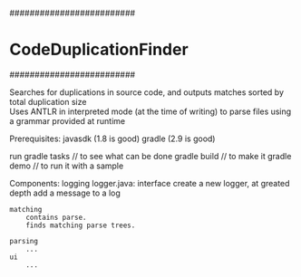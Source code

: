 #########################
# CodeDuplicationFinder #
#########################

Searches for duplications in source code, and outputs matches sorted by total duplication size  
Uses ANTLR in interpreted mode (at the time of writing) to parse files using a grammar provided at runtime 

Prerequisites:
	javasdk (1.8 is good)
	gradle (2.9 is good)

run
 gradle tasks 			// to see what can be done
 gradle build   		// to make it
 gradle demo			// to run it with a sample

 
 Components:
 	logging
 		logger.java: interface
 			create a new logger, at greated depth
 			add a message to a log
 			
 	matching
 		contains parse.
 		finds matching parse trees.
 		
 	parsing
 		...
 	ui
 		...